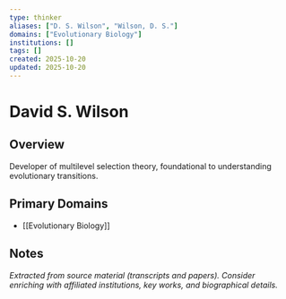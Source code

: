 ```yaml
---
type: thinker
aliases: ["D. S. Wilson", "Wilson, D. S."]
domains: ["Evolutionary Biology"]
institutions: []
tags: []
created: 2025-10-20
updated: 2025-10-20
---
```


# David S. Wilson

## Overview

Developer of multilevel selection theory, foundational to understanding evolutionary transitions.

## Primary Domains

- [[Evolutionary Biology]]

## Notes

*Extracted from source material (transcripts and papers). Consider enriching with affiliated institutions, key works, and biographical details.*
